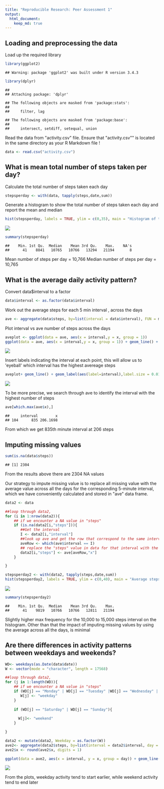 ```yaml
---
title: "Reproducible Research: Peer Assessment 1"
output: 
  html_document:
    keep_md: true
---
```



## Loading and preprocessing the data
Load up the required library


```r
library(ggplot2)
```

```
## Warning: package 'ggplot2' was built under R version 3.4.3
```

```r
library(dplyr)
```

```
## 
## Attaching package: 'dplyr'
```

```
## The following objects are masked from 'package:stats':
## 
##     filter, lag
```

```
## The following objects are masked from 'package:base':
## 
##     intersect, setdiff, setequal, union
```

Read the data from "activity.csv" file. Ensure that "activity.csv"" is located in the same directory as your R Markdown file !


```r
data <- read.csv("activity.csv")
```



## What is mean total number of steps taken per day?

Calculate the total number of steps taken each day


```r
stepsperday <- with(data, tapply(steps,date,sum))
```

Generate a histogram to show the total number of steps taken each day and report the mean and median


```r
hist(stepsperday, labels = TRUE, ylim = c(0,35), main = "Histogram of total steps per day", xlab = "Total steps per day")
```

![](PA1_template_files/figure-html/unnamed-chunk-4-1.png)<!-- -->



```r
summary(stepsperday)
```

```
##    Min. 1st Qu.  Median    Mean 3rd Qu.    Max.    NA's 
##      41    8841   10765   10766   13294   21194       8
```

Mean number of steps per day = 10,766 
Median number of steps per day = 10,765

## What is the average daily activity pattern?

Convert data$interval to a factor


```r
data$interval <- as.factor(data$interval)
```

Work out the average steps for each 5 min interval , across the days


```r
ave <- aggregate(data$steps, by=list(interval = data$interval), FUN = mean, na.rm = TRUE)
```

Plot interval vs ave number of steps across the days


```r
aveplot <- ggplot(data = ave, aes(x = interval,y = x, group = 1))
ggplot(data = ave, aes(x = interval,y = x, group = 1)) + geom_line() + geom_point()  + xlab("Interval") + ylab("Average number of steps across the days") + ggtitle("Ave no of steps across days") + scale_x_discrete(breaks = c(0,1000,2000,3000)) 
```

![](PA1_template_files/figure-html/unnamed-chunk-8-1.png)<!-- -->

Insert labels indicating the interval at each point, this will allow us to 'eyeball' which interval has the highest avereage steps


```r
aveplot+ geom_line() + geom_label(aes(label=interval),label.size = 0.01)
```

![](PA1_template_files/figure-html/unnamed-chunk-9-1.png)<!-- -->

To be more precise, we search through ave to identify the interval with the highest number of steps


```r
ave[which.max(ave$x),]
```

```
##     interval        x
## 104      835 206.1698
```

From which we get 835th minute interval at 206 steps 

## Imputing missing values


```r
sum(is.na(data$steps))
```

```
## [1] 2304
```

From the results above there are 2304 NA values


Our strategy to impute missing value is to replace all missing value with the average value across all the days for the corresponding 5-minute interval, which we have conveniently calculated and stored in "ave" data frame.

```r
data2 <- data
```

```r
##loop through data2, 
for (i in 1:nrow(data2)){
    ## if we encounter a NA value in "steps"
    if (is.na(data2[i,"steps"])){
       ##Get the interval
       I <- data2[i,"interval"] 
       ##look up ave and get the row that correspond to the same interval
       aveRow <- which(ave$interval == I)
       ## replace the "steps" value in data for that interval with the average steps of the same interval from ave
       data2[i,"steps"] <- ave[aveRow,"x"]
    }

}
```


```r
stepsperday2 <- with(data2, tapply(steps,date,sum))
hist(stepsperday2, labels = TRUE, ylim = c(0,40), main = "Average steps in each interval (with imputed value)", ylab = "Average steps", xlab = "Interval")
```

![](PA1_template_files/figure-html/unnamed-chunk-14-1.png)<!-- -->

```r
summary(stepsperday2)
```

```
##    Min. 1st Qu.  Median    Mean 3rd Qu.    Max. 
##      41    9819   10766   10766   12811   21194
```

Slightly higher max frequency for the 10,000 to 15,000 steps interval on the histogram. Other than that the impact of imputing missing values by using the average across all the days, is minimal

## Are there differences in activity patterns between weekdays and weekends?


```r
WD<- weekdays(as.Date(data$date))
W <- vector(mode = "character", length = 17568)
```


```r
##loop through data2, 
for (j in 1:length(WD)){
    ## if we encounter a NA value in "steps"
    if (WD[j] == "Monday" | WD[j] == "Tuesday" |WD[j] == "Wednesday" | WD[j] == "Thursday" | WD[j] == "Friday"){
       W[j] <- "weekday"
    }
  
    if (WD[j] == "Saturday" | WD[j] == "Sunday"){
      
      W[j]<- "weekend"
    }

}
```


```r
data2 <- mutate(data2, Weekday = as.factor(W))
ave2<- aggregate(data2$steps, by=list(interval = data2$interval, day = data2$Weekday), FUN = mean, na.rm = TRUE)
ave2$x <- round(ave2$x, digits = 1)
```


```r
ggplot(data = ave2, aes(x = interval, y = x, group = day)) + geom_line() + facet_grid(day~.) + scale_x_discrete(breaks = c(0,1000,2000,3000)) + ylab("Average number of steps across all days") + ggtitle("Average steps for each interval - weekdays vs weekends ")
```

![](PA1_template_files/figure-html/unnamed-chunk-19-1.png)<!-- -->

From the plots, weekday activity tend to start earlier, while weekend activity tend to end later
